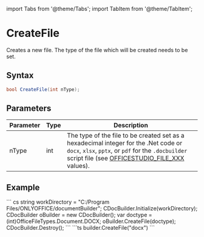 import Tabs from '@theme/Tabs';
import TabItem from '@theme/TabItem';

# CreateFile

Creates a new file. The type of the file which will be created needs to be set.

## Syntax

```cs
bool CreateFile(int nType);
```

## Parameters

| Parameter | Type | Description                                                                                                                                                                                                                                      |
| --------- | ---- | ------------------------------------------------------------------------------------------------------------------------------------------------------------------------------------------------------------------------------------------------ |
| nType     | int  | The type of the file to be created set as a hexadecimal integer for the .Net code or `docx`, `xlsx`, `pptx`, or `pdf` for the `.docbuilder` script file (see [OFFICESTUDIO\_FILE\_XXX](../../../get-started/supported-formats.md) values). |

## Example

<Tabs>
    <TabItem value="net" label=".Net">
        ``` cs
        string workDirectory = "C:/Program Files/ONLYOFFICE/documentBuilder";
        CDocBuilder.Initialize(workDirectory);
        CDocBuilder oBuilder = new CDocBuilder();
        var doctype = (int)OfficeFileTypes.Document.DOCX;
        oBuilder.CreateFile(doctype);
        CDocBuilder.Destroy();
        ```
    </TabItem>
    <TabItem value="builder" label=".docbuilder">
        ```ts
        builder.CreateFile("docx")
        ```
    </TabItem>
</Tabs>
